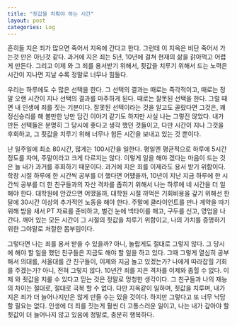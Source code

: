 ```yaml
---
title: "죗값을 치뤄야 하는 시간"
layout: post
categories: Log
---
```


흔히들 지은 죄가 많으면 죽어서 지옥에 간다고 한다. 그런데 이 지옥은 비단 죽어서 가는것 만은 아닌것 같다. 
과거에 지은 죄는 5년, 10년에 걸쳐 현재의 삶을 갉아먹고 어렵게 만든다. 
그리고 이제 와 그 죄를 용서받기 위해서, 죗값을 치루기 위해서 드는 노력은 시간이 지나면 지날 수록 정말로 너무나 힘들다.

우리는 하루에도 수 많은 선택을 한다. 그 선택의 결과는 때로는 즉각적이고, 때로는 정말 오랜 시간이 지나 선택의 결과를 마주하게 된다.
때로는 잘못된 선택을 한다. 그럴 때면 내 인생에 죄를 짓는 기분이다. 
잘못된 선택이라는 것을 알고도 골랐다면 그것은, 꽤 정신승리를 해 볼만한 낭만 담긴 이야기 같기도 하지만 사실 나는 그렇진 않았다.
내가 만든 선택들은 분명히 그 당시에 좋다고 생각 했던 것들이고, 다만 시간이 지나 그것을 후회하고, 그 죗값을 치루기 위해 너무나 힘든 시간을 보내고 있는 것 뿐이다. 

난 일주일에 최소 80시간, 많게는 100시간을 일한다. 평일엔 평균적으로 하루에 5시간 정도를 자며, 주말이라고 크게 다르지는 않다.
이렇게 일을 해야 겠다는 마음이 드는 것은 늘 내가 과거를 후회하기 때문이다. 과거에 지은 죄를 이제라도 용서 받기 위함이다.
학창 시절 하루에 한 시간씩 공부를 더 했다면 어땠을까, 
10년이 지난 지금 하루에 한 시간씩 공부를 더 한 친구들과의 자산 격차를 좁히기 위해서 나는 하루에 네 시간을 더 일해야 한다.
대학원에 안갔으면 어땠을까, 대학원 시절 까먹은 기회비용을 갚기 위해선 한 달에 30시간 이상의 추가적인 노동을 해야 한다.
주말에 클라이언트를 만나 계약을 따기 위해 밤을 새서 PT 자료를 준비하고, 벌건 눈에 넥타이를 매고, 구두를 신고, 영업을 나간다.
깨어 있는 모든 시간이 그 시절의 죗값을 치루기 위함이고, 나의 가치를 증명하기 위한 그야말로 처절한 몸부림이다. 

그렇다면 나는 죄를 용서 받을 수 있을까? 아니, 놀랍게도 절대로 그렇지 않다. 
그 당시에 해야 할 일을 했던 친구들은 지금도 해야 할 일을 하고 있다. 
그때 그렇게 열심히 공부해서 의대를, 서울대를 간 친구들이, 이제와 지금 놀고 있겠는가? 나에게 따라잡힐 기회를 주겠는가? 아니, 전혀 그렇지 않다.
10년간 죄를 지은 격차를 이제와 좁힐 수 없다. 이제 와 죗값을 치룰 수 있다고 믿는 것은 정말로 멍청한 생각이다. 
그 친구들과 나의 재능의 차이는 절대로, 절대로 극복 할 수 없다. 다만 지옥같이 일하며, 죗값을 치루며, 내가 지은 죄가 더 늘어나지만은 않게 만들 수는 있을 것이다. 
하지만 그렇다고 또 너무 낙담할 필요는 없다. 인생에 더 죄를 짓는게 훨씬 더 고통스러운 일이고, 나는 내가 갚아야 할 죗값이 더 늘어나지 않고 있음에 정말로, 충분히 행복하다.